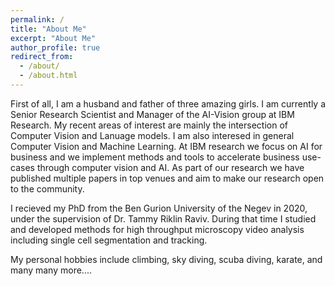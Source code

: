 ```yaml
---
permalink: /
title: "About Me"
excerpt: "About Me"
author_profile: true
redirect_from: 
  - /about/
  - /about.html
---
```


First of all, I am a husband and father of three amazing girls. 
I am currently a Senior Research Scientist and Manager of the AI-Vision group at IBM Research. 
My recent areas of interest are mainly the intersection of Computer Vision and Lanuage models. I am also interesed in general Computer Vision and Machine Learning. 
At IBM research we focus on AI for business and we implement methods and tools to accelerate business use-cases through computer vision and AI. As part of our research we have published multiple papers in top venues and aim to make our research open to the community. 

I recieved my PhD from the Ben Gurion University of the Negev in 2020, under the supervision of Dr. Tammy Riklin Raviv. During that time I studied and developed methods for high throughput microscopy video analysis including single cell segmentation and tracking. 

My personal hobbies include climbing, sky diving, scuba diving, karate, and many many more....


